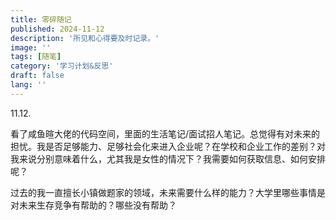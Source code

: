 ```yaml
---
title: 零碎随记
published: 2024-11-12
description: '所见和心得要及时记录。'
image: ''
tags: [随笔]
category: '学习计划&反思'
draft: false 
lang: ''
---
```

11.12.

看了咸鱼暄大佬的代码空间，里面的生活笔记/面试招人笔记。总觉得有对未来的担忧。我是否足够能力、足够社会化来进入企业呢？在学校和企业工作的差别？对我来说分别意味着什么，尤其我是女性的情况下？我需要如何获取信息、如何安排呢？

过去的我一直擅长小镇做题家的领域，未来需要什么样的能力？大学里哪些事情是对未来生存竞争有帮助的？哪些没有帮助？